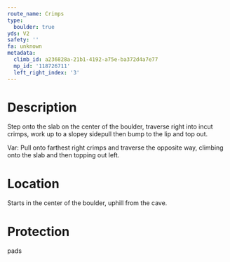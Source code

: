 ```yaml
---
route_name: Crimps
type:
  boulder: true
yds: V2
safety: ''
fa: unknown
metadata:
  climb_id: a236828a-21b1-4192-a75e-ba372d4a7e77
  mp_id: '118726711'
  left_right_index: '3'
---
```

# Description
Step onto the slab on the center of the boulder, traverse right into incut crimps, work up to a slopey sidepull then bump to the lip and top out.

Var: Pull onto farthest right crimps and traverse the opposite way, climbing onto the slab and then topping out left.

# Location
Starts in the center of the boulder, uphill from the cave.

# Protection
pads
